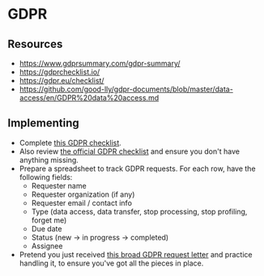 # GDPR


## Resources

  * https://www.gdprsummary.com/gdpr-summary/
  * https://gdprchecklist.io/
  * https://gdpr.eu/checklist/
  * https://github.com/good-lly/gdpr-documents/blob/master/data-access/en/GDPR%20data%20access.md


## Implementing

  * Complete [this GDPR checklist](https://gdprchecklist.io/).
  * Also review [the official GDPR checklist](https://gdpr.eu/checklist/) and ensure you don't have anything missing.
  * Prepare a spreadsheet to track GDPR requests. For each row, have the following fields:
    - Requester name
    - Requester organization (if any)
    - Requester email / contact info
    - Type (data access, data transfer, stop processing, stop profiling, forget me)
    - Due date
    - Status (new -> in progress -> completed)
    - Assignee
  * Pretend you just received [this broad GDPR request letter](https://github.com/good-lly/gdpr-documents/blob/master/data-access/en/GDPR%20data%20access.md) and practice handling it, to ensure you've got all the pieces in place.
